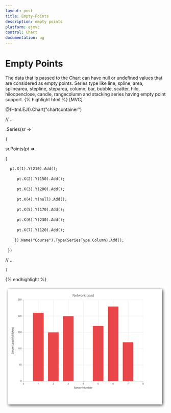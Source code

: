 ```yaml
---
layout: post
title: Empty-Points
description: empty points
platform: ejmvc
control: Chart
documentation: ug
---
```


# Empty Points

The data that is passed to the Chart can have null or undefined values that are considered as empty points. Series type like line, spline, area, splinearea, stepline, steparea, column, bar, bubble, scatter, hilo, hiloopenclose, candle, rangecolumn and stacking series having empty point support. 
{% highlight html %}
[MVC]



@(Html.EJ().Chart("chartcontainer")

// ...

   .Series(sr =>

    {

sr.Points(pt =>

{

	  pt.X(1).Y(210).Add(); 

         pt.X(2).Y(150).Add(); 

         pt.X(3).Y(200).Add(); 

         pt.X(4).Y(null).Add(); 

         pt.X(5).Y(170).Add(); 

         pt.X(6).Y(230).Add(); 

         pt.X(7).Y(120).Add(); 

        }).Name("Course").Type(SeriesType.Column).Add();

     })

// ...

    )

{% endhighlight  %}

![](Empty-Points_images/Empty-Points_img1.png)



